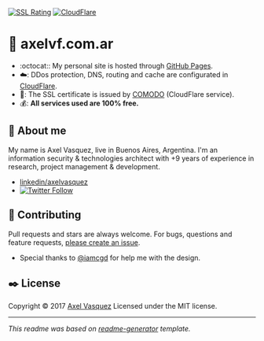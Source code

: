 [![SSL Rating](https://sslbadge.org/?domain=axelvf.com.ar)](https://www.ssllabs.com/ssltest/analyze.html?d=axelvf.com.ar) [![CloudFlare](https://www.cloudflare.com/media/images/web-badges/cf-web-badges-f-1.png)](https://cloudflare.com) 

# :rocket: axelvf.com.ar

* :octocat:: My personal site is hosted through [GitHub Pages](https://pages.github.com).
* :cloud:: DDos protection, DNS, routing and cache are configurated in [CloudFlare](https://www.cloudflare.com).
* :closed_lock_with_key:: The SSL certificate is issued by [COMODO](https://www.comodo.com/) (CloudFlare service).
* :moneybag:: **All services used are 100% free.**

## :space_invader: About me

My name is Axel Vasquez, live in Buenos Aires, Argentina. I'm an information security & technologies architect with +9 years of experience in research, project management & development.

* [linkedin/axelvasquez](https://linkedin.com/in/axelvasquez)
* [![Twitter Follow](https://img.shields.io/twitter/follow/axelvf.svg?style=social)](https://twitter.com/axelvf)


## :blue_heart: Contributing

Pull requests and stars are always welcome. For bugs, questions and feature requests, [please create an issue](https://github.com/axelvf/axelvf.github.io/issues).

* Special thanks to [@iamcgd](https://github.com/iamcgd) for help me with the design.


## :black_nib: License

Copyright © 2017 [Axel Vasquez](https://github.com/axelvf)
Licensed under the MIT license.

***

_This readme was based on [readme-generator](https://github.com/jonschlinkert/readme-generator) template._
